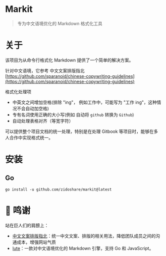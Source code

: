 # Markit

> 专为中文语境优化的 Markdown 格式化工具

# 关于

该项目为从命令行格式化 Markdown 提供了一个简单的解决方案。

针对中文语境，它参考 中文文案排版指北 [https://github.com/sparanoid/chinese-copywriting-guidelines](https://github.com/sparanoid/chinese-copywriting-guidelines)

格式化处理项

- 中英文之间增加空格(排除 "ing"， 例如工作中，可能写为 "工作 ing"，这种情况不会自动加空格)
- 专有名词使用正确的大小写(例如 自动将 `github` 转换为 `Github`)
- 自动处理表格对齐（等宽字符）

可以提供整个项目文档的统一处理，特别是在处理 Gitbook 等项目时，能够在多人合作中实现格式统一。

# 安装

## Go

```
go install -u github.com/zidoshare/markit@latest
```

# 🙏 鸣谢

站在巨人们的肩膀上：

- [中文文案排版指北](https://github.com/sparanoid/chinese-copywriting-guidelines)：统一中文文案、排版的相关用法，降低团队成员之间的沟通成本，增强网站气质
- [lute](https://github.com/8825/lute)：一款对中文语境优化的 Markdown 引擎，支持 Go 和 JavaScript。
